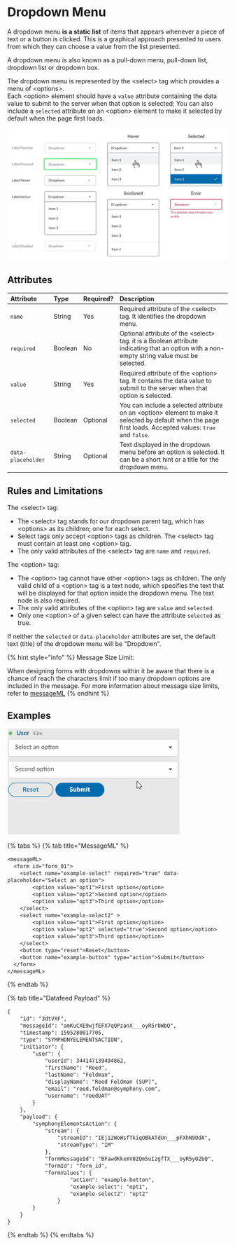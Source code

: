 # Dropdown Menu

A dropdown menu **is a static list** of items that appears whenever a piece of text or a button is clicked. This is a graphical approach presented to users from which they can choose a value from the list presented.

A dropdown menu is also known as a pull-down menu, pull-down list, dropdown list or dropdown box.

The dropdown menu is represented by the &lt;select&gt; tag which provides a menu of &lt;options&gt;.  
Each &lt;option&gt; element should have a `value` attribute containing the data value to submit to the server when that option is selected; You can also include a `selected` attribute on an &lt;option&gt; element to make it selected by default when the page first loads.

![](../../../.gitbook/assets/af42ada-dropdown.jpg)

## Attributes

| Attribute | Type | Required? | Description |
| :--- | :--- | :--- | :--- |
| `name` | String | Yes | Required attribute of the &lt;select&gt; tag. It identifies the dropdown menu. |
| `required` | Boolean | No | Optional attribute of the &lt;select&gt; tag. it is a Boolean attribute indicating that an option with a non-empty string value must be selected. |
| `value` | String | Yes | Required attribute of the &lt;option&gt; tag. It contains the data value to submit to the server when that option is selected. |
| `selected` | Boolean | Optional | You can include a selected attribute on an &lt;option&gt; element to make it selected by default when the page first loads. Accepted values: `true` and `false`. |
| `data-placeholder` | String | Optional | Text displayed in the dropdown menu before an option is selected. It can be a short hint or a title for the dropdown menu. |

## Rules and Limitations

The &lt;select&gt; tag:

* The &lt;select&gt; tag stands for our dropdown parent tag, which has &lt;options&gt; as its children; one for each select.
* Select tags only accept &lt;option&gt; tags as children. The &lt;select&gt; tag must contain at least one &lt;option&gt; tag.
* The only valid attributes of the &lt;select&gt; tag are `name` and `required`.

The &lt;option&gt; tag:

* The &lt;option&gt; tag cannot have other &lt;option&gt; tags as children. The only valid child of a &lt;option&gt; tag is a text node, which specifies the text that will be displayed for that option inside the dropdown menu. The text node is also required.
* The only valid attributes of the &lt;option&gt; tag are `value` and `selected`.
* Only one &lt;option&gt; of a given select can have the attribute `selected` as true.

If neither the `selected` or `data-placeholder` attributes are set, the default text \(title\) of the dropdown menu will be "Dropdown".

{% hint style="info" %}
Message Size Limit:

When designing forms with dropdowns within it be aware that there is a chance of reach the characters limit if too many dropdown options are included in the message.  For more information about message size limits, refer to [messageML](../../messages/overview-of-messageml/message-format-messageml.md#message-size-limits)
{% endhint %}

## Examples

![](../../../.gitbook/assets/acdecc6-editing_a_page.gif)

{% tabs %}
{% tab title="MessageML" %}
```markup
<messageML>
  <form id="form_01">
    <select name="example-select" required="true" data-placeholder="Select an option">
        <option value="opt1">First option</option>
        <option value="opt2">Second option</option>
        <option value="opt3">Third option</option>
    </select>
    <select name="example-select2" >
        <option value="opt1">First option</option>
        <option value="opt2" selected="true">Second option</option>
        <option value="opt3">Third option</option>
    </select>
    <button type="reset">Reset</button> 
    <button name="example-button" type="action">Submit</button>     
  </form>
</messageML>
```
{% endtab %}

{% tab title="Datafeed Payload" %}
```
{
    "id": "3dtVXF",
    "messageId": "amKuCXE9wjfEFX7qQPzanX___oyR5rbWbQ",
    "timestamp": 1595280017705,
    "type": "SYMPHONYELEMENTSACTION",
    "initiator": {
        "user": {
            "userId": 344147139494862,
            "firstName": "Reed",
            "lastName": "Feldman",
            "displayName": "Reed Feldman (SUP)",
            "email": "reed.feldman@symphony.com",
            "username": "reedUAT"
        }
    },
    "payload": {
        "symphonyElementsAction": {
            "stream": {
                "streamId": "IEj12WoWsfTkiqOBkATdUn___pFXhN9OdA",
                "streamType": "IM"
            },
            "formMessageId": "BFawdKkxmV0ZQmSuIzgfTX___oyR5yO2bQ",
            "formId": "form_id",
            "formValues": {
                    "action": "example-button",
                    "example-select": "opt1",
                    "example-select2": "opt2"
                }
        }
    }
}
```
{% endtab %}
{% endtabs %}

